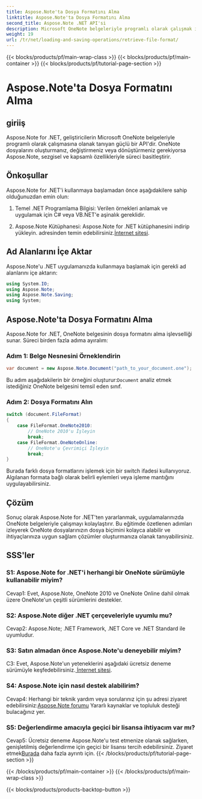 ```yaml
---
title: Aspose.Note'ta Dosya Formatını Alma
linktitle: Aspose.Note'ta Dosya Formatını Alma
second_title: Aspose.Note .NET API'si
description: Microsoft OneNote belgeleriyle programlı olarak çalışmak için güçlü bir API olan Aspose.Note for .NET'i keşfedin.
weight: 19
url: /tr/net/loading-and-saving-operations/retrieve-file-format/
---
```


{{< blocks/products/pf/main-wrap-class >}}
{{< blocks/products/pf/main-container >}}
{{< blocks/products/pf/tutorial-page-section >}}

# Aspose.Note'ta Dosya Formatını Alma

## giriiş

Aspose.Note for .NET, geliştiricilerin Microsoft OneNote belgeleriyle programlı olarak çalışmasına olanak tanıyan güçlü bir API'dir. OneNote dosyalarını oluşturmanız, değiştirmeniz veya dönüştürmeniz gerekiyorsa Aspose.Note, sezgisel ve kapsamlı özellikleriyle süreci basitleştirir.

## Önkoşullar

Aspose.Note for .NET'i kullanmaya başlamadan önce aşağıdakilere sahip olduğunuzdan emin olun:

1. Temel .NET Programlama Bilgisi: Verilen örnekleri anlamak ve uygulamak için C# veya VB.NET'e aşinalık gereklidir.
   
2.  Aspose.Note Kütüphanesi: Aspose.Note for .NET kütüphanesini indirip yükleyin. adresinden temin edebilirsiniz.[İnternet sitesi](https://releases.aspose.com/note/net/).

## Ad Alanlarını İçe Aktar

Aspose.Note'u .NET uygulamanızda kullanmaya başlamak için gerekli ad alanlarını içe aktarın:

```csharp
using System.IO;
using Aspose.Note;
using Aspose.Note.Saving;
using System;
```

## Aspose.Note'ta Dosya Formatını Alma

Aspose.Note for .NET, OneNote belgesinin dosya formatını alma işlevselliği sunar. Süreci birden fazla adıma ayıralım:

### Adım 1: Belge Nesnesini Örneklendirin

```csharp
var document = new Aspose.Note.Document("path_to_your_document.one");
```

 Bu adım aşağıdakilerin bir örneğini oluşturur:`Document` analiz etmek istediğiniz OneNote belgesini temsil eden sınıf.

### Adım 2: Dosya Formatını Alın

```csharp
switch (document.FileFormat)
{
    case FileFormat.OneNote2010:
        // OneNote 2010'u İşleyin
        break;
    case FileFormat.OneNoteOnline:
        // OneNote'u Çevrimiçi İşleyin
        break;
}
```

Burada farklı dosya formatlarını işlemek için bir switch ifadesi kullanıyoruz. Algılanan formata bağlı olarak belirli eylemleri veya işleme mantığını uygulayabilirsiniz.

## Çözüm

Sonuç olarak Aspose.Note for .NET'ten yararlanmak, uygulamalarınızda OneNote belgeleriyle çalışmayı kolaylaştırır. Bu eğitimde özetlenen adımları izleyerek OneNote dosyalarınızın dosya biçimini kolayca alabilir ve ihtiyaçlarınıza uygun sağlam çözümler oluşturmanıza olanak tanıyabilirsiniz.

## SSS'ler

### S1: Aspose.Note for .NET'i herhangi bir OneNote sürümüyle kullanabilir miyim?

Cevap1: Evet, Aspose.Note, OneNote 2010 ve OneNote Online dahil olmak üzere OneNote'un çeşitli sürümlerini destekler.

### S2: Aspose.Note diğer .NET çerçeveleriyle uyumlu mu?

Cevap2: Aspose.Note; .NET Framework, .NET Core ve .NET Standard ile uyumludur.

### S3: Satın almadan önce Aspose.Note'u deneyebilir miyim?

C3: Evet, Aspose.Note'un yeteneklerini aşağıdaki ücretsiz deneme sürümüyle keşfedebilirsiniz.[ İnternet sitesi](https://releases.aspose.com/).

### S4: Aspose.Note için nasıl destek alabilirim?

 Cevap4: Herhangi bir teknik yardım veya sorularınız için şu adresi ziyaret edebilirsiniz:[Aspose.Note forumu](https://forum.aspose.com/c/note/28) Yararlı kaynaklar ve topluluk desteği bulacağınız yer.

### S5: Değerlendirme amacıyla geçici bir lisansa ihtiyacım var mı?

 Cevap5: Ücretsiz deneme Aspose.Note'u test etmenize olanak sağlarken, genişletilmiş değerlendirme için geçici bir lisansı tercih edebilirsiniz. Ziyaret etmek[Burada](https://purchase.aspose.com/temporary-license/) daha fazla ayrıntı için.
{{< /blocks/products/pf/tutorial-page-section >}}

{{< /blocks/products/pf/main-container >}}
{{< /blocks/products/pf/main-wrap-class >}}

{{< blocks/products/products-backtop-button >}}
